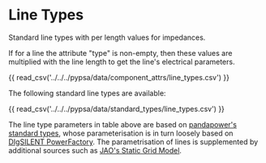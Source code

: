 # Line Types

Standard line types with per length values for impedances.

If for a line the attribute "type" is non-empty, then these values are multiplied with the line length to get the line's electrical parameters.

{{ read_csv('../../../pypsa/data/component_attrs/line_types.csv') }}

The following standard line types are available:

{{ read_csv('../../../pypsa/data/standard_types/line_types.csv') }}

The line type parameters in table above are based on [pandapower's standard types](https://pandapower.readthedocs.io/en/latest/std_types/basic.html), whose parameterisation is in turn loosely based on [DIgSILENT PowerFactory](http://www.digsilent.de/index.php/products-powerfactory.html). The parametrisation of lines is supplemented by additional sources such as [JAO's Static Grid Model](https://www.jao.eu/static-grid-model).

